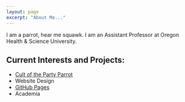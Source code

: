 ```yaml
---
layout: page
excerpt: "About Me..."
---
```


I am a parrot, hear me squawk. I am an Assistant Professor at Oregon Health & Science University.

## Current Interests and Projects:

- [Cult of the Party Parrot](http://cultofthepartyparrot.com/)
- Website Design
- [GitHub Pages](http://laderast.github.io)
- Academia

